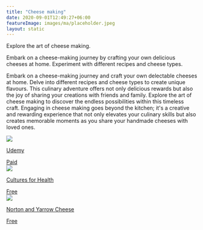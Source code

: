 ```yaml
---
title: "Cheese making"
date: 2020-09-01T12:49:27+06:00
featureImage: images/ma/placeholder.jpeg
layout: static
---
```


Explore the art of cheese making.

Embark on a cheese-making journey by crafting your own delicious cheeses at home. Experiment with different recipes and cheese types.

Embark on a cheese-making journey and craft your own delectable cheeses at home. Delve into different recipes and cheese types to create unique flavours. This culinary adventure offers not only delicious rewards but also the joy of sharing your creations with friends and family. Explore the art of cheese making to discover the endless possibilities within this timeless craft. Engaging in cheese making goes beyond the kitchen; it's a creative and rewarding experience that not only elevates your culinary skills but also creates memorable moments as you share your handmade cheeses with loved ones.

<a class="ma-link" href="https://click.linksynergy.com/deeplink?id=L8N3em0sP4o&mid=47900&murl=https://www.udemy.com/course/farm-cheese-making-for-beginners/&u1=4109286"><div class="ma-card ma-card-Community"><div class="ma-icon"><img src ="/images/Icon-pound - community - opacity.svg"/></div><div class="ma-name"><p>Udemy</p></div><div class="ma-paid-text"><span>Paid</span></div></div></a><a class="ma-link" href="https://culturesforhealth.com/blogs/learn/cheese-reasons-to-make-your-own-cheese"><div class="ma-card ma-card-Community"><div class="ma-icon"><img src ="/images/Icon-check - community - opacity.svg"/></div><div class="ma-name"><p>Cultures for Health</p></div><div class="ma-paid-text"><span>Free</span></div></div></a><a class="ma-link" href="https://www.nortonandyarrow.co.uk/single-post/2018/11/28/how-do-you-learn-to-make-cheese"><div class="ma-card ma-card-Community"><div class="ma-icon"><img src ="/images/Icon-check - community - opacity.svg"/></div><div class="ma-name"><p>Norton and Yarrow Cheese</p></div><div class="ma-paid-text"><span>Free</span></div></div></a>  

<br/><br/>






